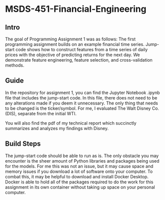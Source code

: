 # MSDS-451-Financial-Engineering

## Intro
The goal of Programming Assignment 1 was as follows: The first programming assignment builds on an example financial time series. Jump-start code shows how to construct features from a time series of daily prices with the objective of predicting returns for the next day. We demonstrate feature engineering, feature selection, and cross-validation methods. 

## Guide
In the repository for assignment 1, you can find the Jupyter Notebook .ipynb file that includes the jump-start code. In this file, there does not need to be any alterations made if you deem it unnecessary. The only thing that needs to be changed is the ticker/symbol. For me, I evaluated The Walt Disney Co. (DIS), separate from the initial WTI. 

You will also find the pdf of my technical report which succinctly summarizes and analyzes my findings with Disney. 

## Build Steps
The jump-start code should be able to run as is. The only obstacle you may encounter is the sheer amount of Python libraries and packages being used for the models. For me this was not an issue, but it may cause space and memory issues if you download a lot of software onto your computer. To combat this, it may be helpful to download and install Docker Desktop. Docker is able to hold all of the packages required to do the work for this assignment in its own container without taking up space on your personal computer. 
